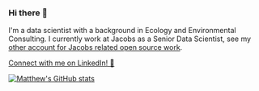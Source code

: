 ### Hi there 👋

I'm a data scientist with a background in Ecology and Environmental Consulting. I currently work at Jacobs as a Senior Data Scientist, see my [other account for Jacobs related open source work](https://github.com/matthewjwhittle-jacobs).

[Connect with me on LinkedIn! 🙂](https://www.linkedin.com/in/matthewjwhittle/)


[![Matthew's GitHub stats](https://github-readme-stats.vercel.app/api?username=MatthewJWhittle)](https://github.com/MatthewJWhittle/github-readme-stats)

<!--
**MatthewJWhittle/MatthewJWhittle** is a ✨ _special_ ✨ repository because its `README.md` (this file) appears on your GitHub profile.

Here are some ideas to get you started:

- 🔭 I’m currently working on ...
- 🌱 I’m currently learning ...
- 👯 I’m looking to collaborate on ...
- 🤔 I’m looking for help with ...
- 💬 Ask me about ...
- 📫 How to reach me: ...
- 😄 Pronouns: ...
- ⚡ Fun fact: ...
-->
